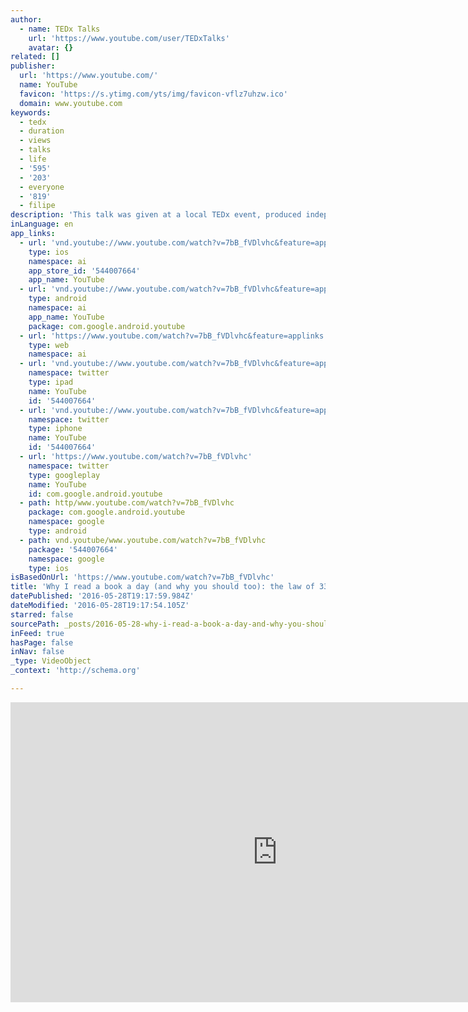 ```yaml
---
author:
  - name: TEDx Talks
    url: 'https://www.youtube.com/user/TEDxTalks'
    avatar: {}
related: []
publisher:
  url: 'https://www.youtube.com/'
  name: YouTube
  favicon: 'https://s.ytimg.com/yts/img/favicon-vflz7uhzw.ico'
  domain: www.youtube.com
keywords:
  - tedx
  - duration
  - views
  - talks
  - life
  - '595'
  - '203'
  - everyone
  - '819'
  - filipe
description: 'This talk was given at a local TEDx event, produced independently of the TED Conferences. In this talk, Tai Lopez reminds us that everyone wants the good life, but not everyone gets the good life because not everyone is willing to do what it takes.'
inLanguage: en
app_links:
  - url: 'vnd.youtube://www.youtube.com/watch?v=7bB_fVDlvhc&feature=applinks'
    type: ios
    namespace: ai
    app_store_id: '544007664'
    app_name: YouTube
  - url: 'vnd.youtube://www.youtube.com/watch?v=7bB_fVDlvhc&feature=applinks'
    type: android
    namespace: ai
    app_name: YouTube
    package: com.google.android.youtube
  - url: 'https://www.youtube.com/watch?v=7bB_fVDlvhc&feature=applinks'
    type: web
    namespace: ai
  - url: 'vnd.youtube://www.youtube.com/watch?v=7bB_fVDlvhc&feature=applinks'
    namespace: twitter
    type: ipad
    name: YouTube
    id: '544007664'
  - url: 'vnd.youtube://www.youtube.com/watch?v=7bB_fVDlvhc&feature=applinks'
    namespace: twitter
    type: iphone
    name: YouTube
    id: '544007664'
  - url: 'https://www.youtube.com/watch?v=7bB_fVDlvhc'
    namespace: twitter
    type: googleplay
    name: YouTube
    id: com.google.android.youtube
  - path: http/www.youtube.com/watch?v=7bB_fVDlvhc
    package: com.google.android.youtube
    namespace: google
    type: android
  - path: vnd.youtube/www.youtube.com/watch?v=7bB_fVDlvhc
    package: '544007664'
    namespace: google
    type: ios
isBasedOnUrl: 'https://www.youtube.com/watch?v=7bB_fVDlvhc'
title: 'Why I read a book a day (and why you should too): the law of 33% | Tai Lopez | TEDxUBIWiltz'
datePublished: '2016-05-28T19:17:59.984Z'
dateModified: '2016-05-28T19:17:54.105Z'
starred: false
sourcePath: _posts/2016-05-28-why-i-read-a-book-a-day-and-why-you-should-too-the-law-of.md
inFeed: true
hasPage: false
inNav: false
_type: VideoObject
_context: 'http://schema.org'

---
```

<iframe src="https://cdn.embedly.com/widgets/media.html?src=https%3A%2F%2Fwww.youtube.com%2Fembed%2F7bB_fVDlvhc%3Ffeature%3Doembed&amp;url=http%3A%2F%2Fwww.youtube.com%2Fwatch%3Fv%3D7bB_fVDlvhc&amp;image=https%3A%2F%2Fi.ytimg.com%2Fvi%2F7bB_fVDlvhc%2Fhqdefault.jpg&amp;key=b7d04c9b404c499eba89ee7072e1c4f7&amp;type=text%2Fhtml&amp;schema=youtube" width="854" height="480" scrolling="no" frameborder="0" allowfullscreen="" style=""></iframe>